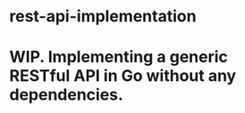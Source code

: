 # rest-api-implementation

# WIP. Implementing a generic RESTful API in Go without any dependencies.
